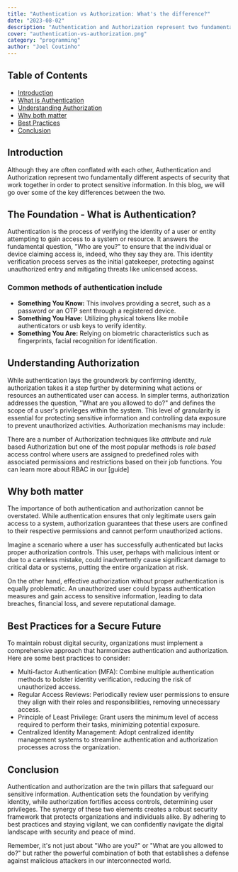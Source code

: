 ```yaml
---
title: "Authentication vs Authorization: What's the difference?"
date: "2023-08-02"
description: "Authentication and Authorization represent two fundamentally different aspects of security that work together in order to protect sensitive information. In this blog, we will go over some of the key differences between the two."
cover: "authentication-vs-authorization.png"
category: "programming"
author: "Joel Coutinho"
---
```



## Table of Contents

- [Introduction](#introduction)
- [What is Authentication](#the-foundation---what-is-authentication)
- [Understanding Authorization](#understanding-authorization)
- [Why both matter](#why-both-matter)
- [Best Practices](#best-practices-for-a-secure-future)
- [Conclusion](#conclusion)


## Introduction

Although they are often conflated with each other, Authentication and Authorization represent two fundamentally different aspects of security that work together in order to protect sensitive information. In this blog, we will go over some of the key differences between the two.

## The Foundation - What is Authentication?
Authentication is the process of verifying the identity of a user or entity attempting to gain access to a system or resource. It answers the fundamental question, "Who are you?" to ensure that the individual or device claiming access is, indeed, who they say they are. This identity verification process serves as the initial gatekeeper, protecting against unauthorized entry and mitigating threats like unlicensed access.

### Common methods of authentication include
- **Something You Know:** This involves providing a secret, such as a password or an OTP sent through a registered device.
- **Something You Have:** Utilizing physical tokens like mobile authenticators or usb keys to verify identity.
- **Something You Are:** Relying on biometric characteristics such as fingerprints, facial recognition for identification.

## Understanding Authorization

While authentication lays the groundwork by confirming identity, authorization takes it a step further by determining what actions or resources an authenticated user can access. In simpler terms, authorization addresses the question, "What are you allowed to do?" and defines the scope of a user's privileges within the system. This level of granularity is essential for protecting sensitive information and controlling data exposure to prevent unauthorized activities.
Authorization mechanisms may include:

There are a number of Authorization techniques like *attribute* and *rule* based Authorization but one of the most popular methods is *role based* access control where users are assigned to predefined roles with associated permissions and restrictions based on their job functions. You can learn more about RBAC in our [guide]

## Why both matter

The importance of both authentication and authorization cannot be overstated. While authentication ensures that only legitimate users gain access to a system, authorization guarantees that these users are confined to their respective permissions and cannot perform unauthorized actions.

Imagine a scenario where a user has successfully authenticated but lacks proper authorization controls. This user, perhaps with malicious intent or due to a careless mistake, could inadvertently cause significant damage to critical data or systems, putting the entire organization at risk.

On the other hand, effective authorization without proper authentication is equally problematic. An unauthorized user could bypass authentication measures and gain access to sensitive information, leading to data breaches, financial loss, and severe reputational damage.

## Best Practices for a Secure Future

To maintain robust digital security, organizations must implement a comprehensive approach that harmonizes authentication and authorization. Here are some best practices to consider:
- Multi-factor Authentication (MFA): Combine multiple authentication methods to bolster identity verification, reducing the risk of unauthorized access.
- Regular Access Reviews: Periodically review user permissions to ensure they align with their roles and responsibilities, removing unnecessary access.
- Principle of Least Privilege: Grant users the minimum level of access required to perform their tasks, minimizing potential exposure.
- Centralized Identity Management: Adopt centralized identity management systems to streamline authentication and authorization processes across the organization.

## Conclusion
Authentication and authorization are the twin pillars that safeguard our sensitive information. Authentication sets the foundation by verifying identity, while authorization fortifies access controls, determining user privileges. The synergy of these two elements creates a robust security framework that protects organizations and individuals alike. By adhering to best practices and staying vigilant, we can confidently navigate the digital landscape with security and peace of mind.

Remember, it's not just about "Who are you?" or "What are you allowed to do?" but rather the powerful combination of both that establishes a defense against malicious attackers in our interconnected world.




